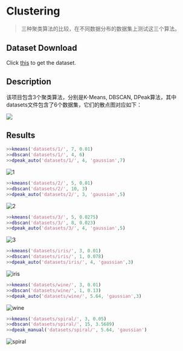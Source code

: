 # Clustering

> 三种聚类算法的比较，在不同数据分布的数据集上测试这三个算法。



## Dataset Download

Click [this](https://pan.baidu.com/s/1UNRLugkOKTIfHOzgdH1VEQ) to get the dataset.



## Description

该项目包含3个聚类算法，分别是K-Means, DBSCAN, DPeak算法，其中datasets文件包含了6个数据集，它们的散点图对应如下：

![](./results/original_scatter.png)



## Results

```matlab
>>kmeans('datasets/1/', 7, 0.01)
>>dbscan('datasets/1/', 4, 6)
>>dpeak_auto('datasets/1/', 4, 'gaussian',7)
```

![1](./results/result_1.png)

```matlab
>>kmeans('datasets/2/', 5, 0.01)
>>dbscan('datasets/2/', 10, 3)
>>dpeak_auto('datasets/2/', 3, 'gaussian',5)
```

![2](./results/result_2.png)

```matlab
>>kmeans('datasets/3/', 5, 0.0275)
>>dbscan('datasets/3/', 8, 0.023)
>>dpeak_auto('datasets/3/', 4, 'gaussian',5)
```

![3](./results/result_3.png)

```matlab
>>kmeans('datasets/iris/', 3, 0.01)
>>dbscan('datasets/iris/', 1, 0.078)
>>dpeak_auto('datasets/iris/', 4, 'gaussian',3)
```

![iris](./results/result_iris.png)

```matlab
>>kmeans('datasets/wine/', 3, 0.01)
>>dbscan('datasets/wine/', 1, 0.13)
>>dpeak_auto('datasets/wine/', 5.64, 'gaussian',3)
```

![wine](./results/result_wine.png)

```matlab
>>kmeans('datasets/spiral/', 3, 0.05)
>>dbscan('datasets/spiral/', 15, 3.5689)
>>dpeak_manual('datasets/spiral/', 5.64, 'gaussian')
```

![spiral](./results/result_spiral.png)

